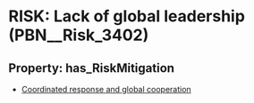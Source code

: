 # RISK: __Lack of global leadership__ (PBN__Risk_3402)

## Property: has_RiskMitigation

* [Coordinated response and global cooperation](PBN__Mitigation_2264)

